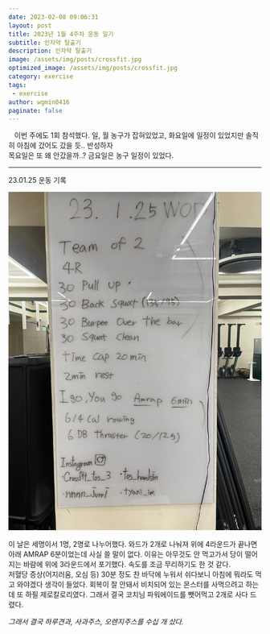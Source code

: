 ```yaml
---
date: 2023-02-08 09:06:31
layout: post
title: 2023년 1월 4주차 운동 일기
subtitle: 인자약 탈출기
description: 인자약 탈출기
image: /assets/img/posts/crossfit.jpg
optimized_image: /assets/img/posts/crossfit.jpg
category: exercise
tags:
 - exercise
author: wgmin0416
paginate: false
---
```


&nbsp;&nbsp; 이번 주에도 1회 참석했다. 일, 월 농구가 잡혀있었고, 화요일에 일정이 있었지만 솔직히 아침에 갔어도 갔을 듯.. 반성하자  
목요일은 또 왜 안갔을까..? 금요일은 농구 일정이 있었다.

<hr/>

23.01.25 운동 기록

<img src="/assets/img/posts/2023-02-08-crossfit-4/230125_wod.jpg"/>

이 날은 세명이서 1명, 2명로 나누어했다.
와드가 2개로 나눠져 위에 4라운드가 끝나면 아래 AMRAP 6분이었는데 사실 쓸 말이 없다.
이유는 아무것도 안 먹고가서 당이 떨어지는 바람에 위에 3라운드에서 포기했다. 속도를 조금 무리하기도 한 것 같다.  
저혈당 증상(어지러움, 오심 등) 30분 정도 찬 바닥에 누워서 쉬다보니 아침에 뭐라도 먹고 와야겠다 생각이 들었다.
회복이 잘 안돼서 비치되어 있는 몬스터를 사먹으려고 하는데 또 하필 제로칼로리였다. 그래서 결국 코치님 파워에이드를 뺏어먹고 2개로 사다 드렸다.

*그래서 결국 하루견과, 사과주스, 오렌지주스를 수십 개 샀다.* <br/>